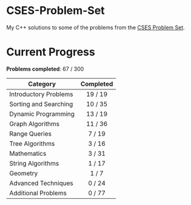 # CSES-Problem-Set
My C++ solutions to some of the problems from the [CSES Problem Set](https://cses.fi/problemset/).

# Current Progress
**Problems completed**: 67 / 300

| Category | Completed |
| -------- | :-------: |
| Introductory Problems | 19 / 19 |
| Sorting and Searching | 10 / 35 |
| Dynamic Programming   | 13 / 19 |
| Graph Algorithms      | 11 / 36 |
| Range Queries         | 7 / 19  |
| Tree Algorithms       | 3 / 16  |
| Mathematics           | 3 / 31  |
| String Algorithms     | 1 / 17  |
| Geometry              | 1 / 7   |
| Advanced Techniques   | 0 / 24  |
| Additional Problems   | 0 / 77  |